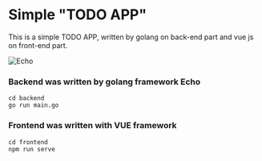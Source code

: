 Simple "TODO APP"
==================
This is a simple TODO APP, written by golang on back-end part and vue js on front-end part.

![Echo](https://cdn.labstack.com/images/echo-logo.svg)
### Backend was written by golang framework Echo

```
cd backend
go run main.go
```

### Frontend was written with VUE framework

```
cd frontend
npm run serve
```